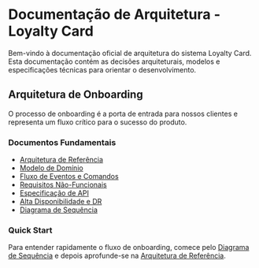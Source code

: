# Documentação de Arquitetura - Loyalty Card

Bem-vindo à documentação oficial de arquitetura do sistema Loyalty Card. Esta documentação contém as decisões arquiteturais, modelos e especificações técnicas para orientar o desenvolvimento.

## Arquitetura de Onboarding

O processo de onboarding é a porta de entrada para nossos clientes e representa um fluxo crítico para o sucesso do produto.

### Documentos Fundamentais

- [Arquitetura de Referência](./architecture/)
- [Modelo de Domínio](./domain/)
- [Fluxo de Eventos e Comandos](./flows/)
- [Requisitos Não-Funcionais](./requirements/)
- [Especificação de API](./api/)
- [Alta Disponibilidade e DR](./operations/)
- [Diagrama de Sequência](./diagrams/)

### Quick Start

Para entender rapidamente o fluxo de onboarding, comece pelo [Diagrama de Sequência](./diagrams/) e depois aprofunde-se na [Arquitetura de Referência](./architecture/).